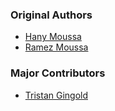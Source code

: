 ### Original Authors
* [Hany Moussa](https://github.com/hanymoussa)
* [Ramez Moussa](https://github.com/ramezmoussa)

### Major Contributors
* [Tristan Gingold](https://github.com/tgingold)